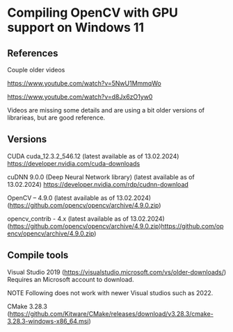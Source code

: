 # Compiling OpenCV with GPU support on Windows 11

## References 

Couple older videos

https://www.youtube.com/watch?v=5NwU1MmmqWo

https://www.youtube.com/watch?v=d8Jx6zO1yw0


Videos are missing some details and are using a bit older versions of librarieas, but are good reference.


## Versions

CUDA cuda_12.3.2_546.12 (latest available as of 13.02.2024) https://developer.nvidia.com/cuda-downloads

cuDNN 9.0.0 (Deep Neural Network library) (latest available as of 13.02.2024)  https://developer.nvidia.com/rdp/cudnn-download

OpenCV – 4.9.0 (latest available as of 13.02.2024)  (https://github.com/opencv/opencv/archive/4.9.0.zip)

opencv_contrib - 4.x (latest available as of 13.02.2024) (https://github.com/opencv/opencv/archive/4.9.0.zip)https://github.com/opencv/opencv/archive/4.9.0.zip)


## Compile tools

Visual Studio 2019 (https://visualstudio.microsoft.com/vs/older-downloads/) Requires an Microsoft account to download.

NOTE Following does not work with newer Visual studios such as 2022.


CMake 3.28.3 (https://github.com/Kitware/CMake/releases/download/v3.28.3/cmake-3.28.3-windows-x86_64.msi)


